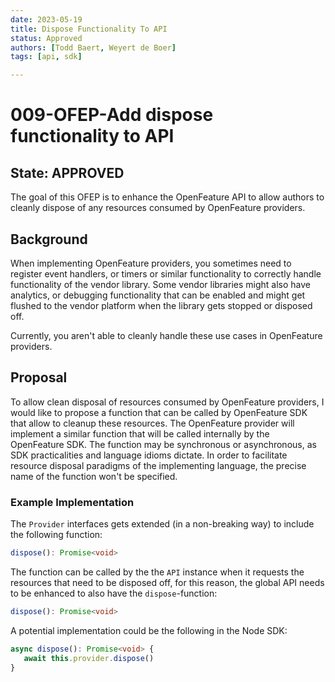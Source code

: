 ```yaml
---
date: 2023-05-19
title: Dispose Functionality To API
status: Approved
authors: [Todd Baert, Weyert de Boer]
tags: [api, sdk]

---
```

# 009-OFEP-Add dispose functionality to API

## State: APPROVED

The goal of this OFEP is to enhance the OpenFeature API to allow authors to cleanly dispose of any resources consumed by OpenFeature providers.

## Background

When implementing OpenFeature providers, you sometimes need to register event handlers, or timers or similar functionality to
correctly handle functionality of the vendor library. Some vendor libraries might also have analytics, or debugging functionality
that can be enabled and might get flushed to the vendor platform when the library gets stopped or disposed off.

Currently, you aren't able to cleanly handle these use cases in OpenFeature providers.

## Proposal

To allow clean disposal of resources consumed by OpenFeature providers, I would like to propose a function that can be called by OpenFeature SDK that allow to cleanup these resources.
The OpenFeature provider will implement a similar function that will be called internally by the OpenFeature SDK.
The function may be synchronous or asynchronous, as SDK practicalities and language idioms dictate.
In order to facilitate resource disposal paradigms of the implementing language, the precise name of the function won't be specified.
 
### Example Implementation

The `Provider` interfaces gets extended (in a non-breaking way) to include the following function:

```typescript
dispose(): Promise<void>
```

The function can be called by the the `API` instance when it requests the resources that need to be disposed off, for this reason, 
the global API needs to be enhanced to also have the `dispose`-function:

```typescript
dispose(): Promise<void>
```

A potential implementation could be the following in the Node SDK:

```typescript
async dispose(): Promise<void> {
   await this.provider.dispose()
}
```
